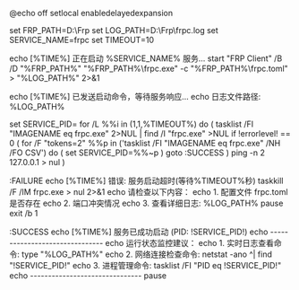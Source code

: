 @echo off
setlocal enabledelayedexpansion

set FRP_PATH=D:\Frp
set LOG_PATH=D:\Frp\frpc.log
set SERVICE_NAME=frpc
set TIMEOUT=10

echo [%TIME%] 正在启动 %SERVICE_NAME% 服务...
start "FRP Client" /B /D "%FRP_PATH%" "%FRP_PATH%\frpc.exe" -c "%FRP_PATH%\frpc.toml" > "%LOG_PATH%" 2>&1

echo [%TIME%] 已发送启动命令，等待服务响应...
echo 日志文件路径: %LOG_PATH%

set SERVICE_PID=
for /L %%i in (1,1,%TIMEOUT%) do (
    tasklist /FI "IMAGENAME eq frpc.exe" 2>NUL | find /I "frpc.exe" >NUL
    if !errorlevel! == 0 (
        for /F "tokens=2" %%p in ('tasklist /FI "IMAGENAME eq frpc.exe" /NH /FO CSV') do (
            set SERVICE_PID=%%~p
        )
        goto :SUCCESS
    )
    ping -n 2 127.0.0.1 > nul
)

:FAILURE
echo [%TIME%] 错误: 服务启动超时(等待%TIMEOUT%秒)
taskkill /F /IM frpc.exe > nul 2>&1
echo 请检查以下内容：
echo 1. 配置文件 frpc.toml 是否存在
echo 2. 端口冲突情况
echo 3. 查看详细日志: %LOG_PATH%
pause
exit /b 1

:SUCCESS
echo [%TIME%] 服务已成功启动 (PID: !SERVICE_PID!)
echo -------------------------------
echo 运行状态监控建议：
echo 1. 实时日志查看命令: type "%LOG_PATH%"
echo 2. 网络连接检查命令: netstat -ano ^| find "!SERVICE_PID!"
echo 3. 进程管理命令: tasklist /FI "PID eq !SERVICE_PID!"
echo -------------------------------
pause
